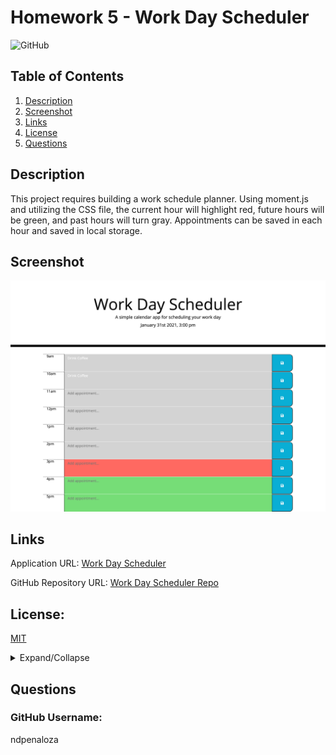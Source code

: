 # Homework 5 - Work Day Scheduler

![GitHub](https://img.shields.io/badge/license-MIT-green)

## Table of Contents
  1.  [Description](#Description)
  2.  [Screenshot](#Screenshot)
  3.  [Links](#Links)
  4.  [License](#License)
  5.  [Questions](#Questions)

## Description

This project requires building a work schedule planner. Using moment.js and utilizing the CSS file, the current hour will highlight red, future hours will be green, and past hours will turn gray. Appointments can be saved in each hour and saved in local storage.


## Screenshot

![screenshot of planner](assets/images/planner.png)

## Links

Application URL: [Work Day Scheduler](https://ndpenaloza.github.io/work-day-scheduler/)

GitHub Repository URL: [Work Day Scheduler Repo](https://github.com/ndpenaloza/work-day-scheduler)

## License:

[MIT](https://opensource.org/licenses/MIT)

<details>

<summary>Expand/Collapse</summary>

Copyright (c) 2021 Nick D. Penaloza

Permission is hereby granted, free of charge, to any person obtaining a copy
of this software and associated documentation files (the "Software"), to deal
in the Software without restriction, including without limitation the rights
to use, copy, modify, merge, publish, distribute, sublicense, and/or sell
copies of the Software, and to permit persons to whom the Software is
furnished to do so, subject to the following conditions:

The above copyright notice and this permission notice shall be included in all
copies or substantial portions of the Software.

THE SOFTWARE IS PROVIDED "AS IS", WITHOUT WARRANTY OF ANY KIND, EXPRESS OR
IMPLIED, INCLUDING BUT NOT LIMITED TO THE WARRANTIES OF MERCHANTABILITY,
FITNESS FOR A PARTICULAR PURPOSE AND NONINFRINGEMENT. IN NO EVENT SHALL THE
AUTHORS OR COPYRIGHT HOLDERS BE LIABLE FOR ANY CLAIM, DAMAGES OR OTHER
LIABILITY, WHETHER IN AN ACTION OF CONTRACT, TORT OR OTHERWISE, ARISING FROM,
OUT OF OR IN CONNECTION WITH THE SOFTWARE OR THE USE OR OTHER DEALINGS IN THE
SOFTWARE.

</details>

## Questions
### GitHub Username:
ndpenaloza